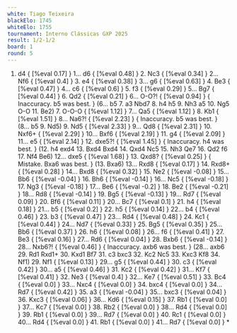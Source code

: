 ```yaml
---
white: Tiago Teixeira
blackElo: 1745
whiteElo: 1755
tournament: Interno Clássicas GXP 2025
result: 1/2-1/2
board: 1
round: 5
---
```


1. d4 { [%eval 0.17] } 1... d6 { [%eval 0.48] } 2. Nc3 { [%eval 0.34] } 2... Nf6 { [%eval 0.4] } 3. e4 { [%eval 0.38] } 3... g6 { [%eval 0.63] } 4. Be3 { [%eval 0.47] } 4... c6 { [%eval 0.6] } 5. f3 { [%eval 0.29] } 5... Bg7 { [%eval 0.44] } 6. Qd2 { [%eval 0.21] } 6... O-O?! { [%eval 0.94] } { Inaccuracy. b5 was best. } (6... b5 7. a3 Nbd7 8. h4 h5 9. Nh3 a5 10. Ng5 O-O 11. Be2) 7. O-O-O { [%eval 1.12] } 7... Qa5 { [%eval 1.12] } 8. Kb1 { [%eval 1.51] } 8... Na6?! { [%eval 2.23] } { Inaccuracy. b5 was best. } (8... b5 9. Nd5) 9. Nd5 { [%eval 2.33] } 9... Qd8 { [%eval 2.31] } 10. Nxf6+ { [%eval 2.29] } 10... Bxf6 { [%eval 2.19] } 11. g4 { [%eval 2.09] } 11... e5 { [%eval 2.14] } 12. dxe5?! { [%eval 1.45] } { Inaccuracy. h4 was best. } (12. h4 exd4 13. Bxd4 Bxd4 14. Qxd4 Nc5 15. Nh3 Qe7 16. Qd2 f6 17. Nf4 Be6) 12... dxe5 { [%eval 1.68] } 13. Qxd8? { [%eval 0.25] } { Mistake. Bxa6 was best. } (13. Bxa6) 13... Rxd8 { [%eval 0.17] } 14. Rxd8+ { [%eval 0.28] } 14... Bxd8 { [%eval 0.32] } 15. Ne2 { [%eval -0.08] } 15... Bb6 { [%eval -0.04] } 16. Bh6 { [%eval -0.14] } 16... Nc5 { [%eval -0.18] } 17. Ng3 { [%eval -0.18] } 17... Be6 { [%eval -0.2] } 18. Be2 { [%eval -0.21] } 18... Rd8 { [%eval -0.14] } 19. Bg5 { [%eval -0.13] } 19... Rd7 { [%eval 0.09] } 20. Bf6 { [%eval 0.11] } 20... Bc7 { [%eval 0.1] } 21. h4 { [%eval 0.18] } 21... b5 { [%eval 0.2] } 22. h5 { [%eval 0.14] } 22... b4 { [%eval 0.46] } 23. b3 { [%eval 0.47] } 23... Rd4 { [%eval 0.48] } 24. Kc1 { [%eval 0.44] } 24... Nd7 { [%eval 0.33] } 25. Bg5 { [%eval 0.35] } 25... Bb6 { [%eval 0.37] } 26. h6 { [%eval 0.08] } 26... f6 { [%eval 0.41] } 27. Be3 { [%eval 0.16] } 27... Rd6 { [%eval 0.04] } 28. Bxb6 { [%eval -0.14] } 28... Nxb6?! { [%eval 0.46] } { Inaccuracy. axb6 was best. } (28... axb6 29. Rd1 Rxd1+ 30. Kxd1 Bf7 31. c3 bxc3 32. Kc2 Nc5 33. Kxc3 Kf8 34. Nf1) 29. Nf1 { [%eval 0.13] } 29... g5 { [%eval 0.44] } 30. c3 { [%eval 0.42] } 30... a5 { [%eval 0.46] } 31. Kc2 { [%eval 0.42] } 31... Kf7 { [%eval 0.41] } 32. Ne3 { [%eval 0.4] } 32... Ke7 { [%eval 0.51] } 33. Bc4 { [%eval 0.0] } 33... Nxc4 { [%eval 0.0] } 34. bxc4 { [%eval 0.0] } 34... Rd7 { [%eval 0.42] } 35. a3 { [%eval -0.04] } 35... bxc3 { [%eval 0.04] } 36. Kxc3 { [%eval 0.06] } 36... Kd6 { [%eval 0.15] } 37. Rb1 { [%eval 0.0] } 37... Kc7 { [%eval 0.0] } 38. Rb2 { [%eval 0.0] } 38... Rd4 { [%eval 0.0] } 39. Rb1 { [%eval 0.0] } 39... Rd7 { [%eval 0.0] } 40. Rc1 { [%eval 0.0] } 40... Rd4 { [%eval 0.0] } 41. Rb1 { [%eval 0.0] } 41... Rd7 { [%eval 0.0] } *
